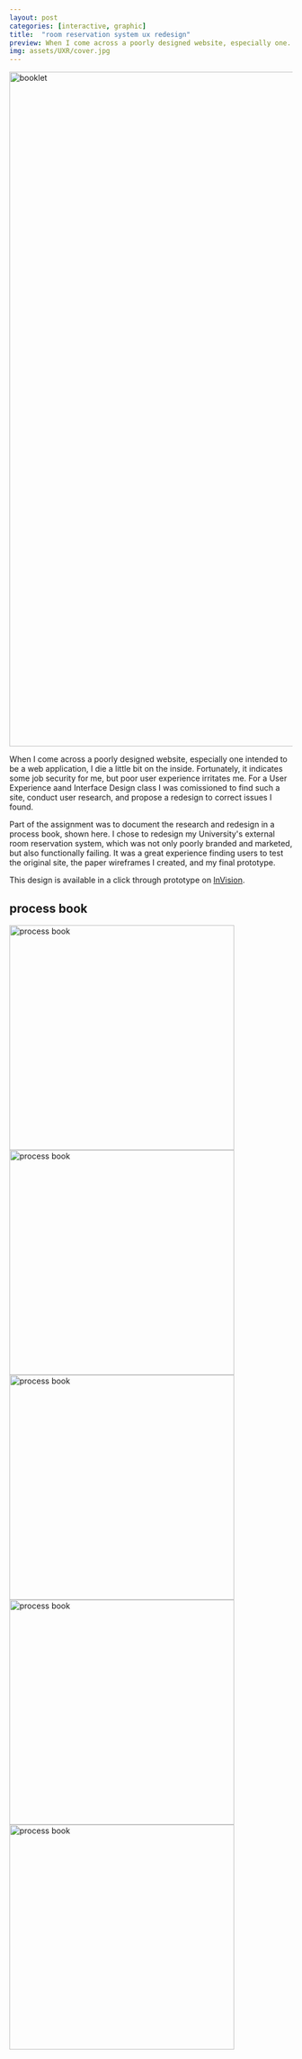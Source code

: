 ```yaml
---
layout: post
categories: [interactive, graphic]
title:  "room reservation system ux redesign"
preview: When I come across a poorly designed website, especially one...
img: assets/UXR/cover.jpg
---
```


<img src="{{site.baseurl}}/assets/UXR/cover.jpg" alt="booklet" width="1200"/>

When I come across a poorly designed website, especially one intended to be a web application, I die a little bit on the inside. Fortunately, it indicates some job security for me, but poor user experience irritates me. For a User Experience aand Interface Design class I was comissioned to find such a site, conduct user research, and propose a redesign to correct issues I found.

Part of the assignment was to document the research and redesign in a process book, shown here. I chose to redesign my University's external room reservation system, which was not only poorly branded and marketed, but also functionally failing. It was a great experience finding users to test the original site, the paper wireframes I created, and my final prototype. 

This design is available in a click through prototype on [InVision](https://invis.io/4YODOJ0NVWA#/279466722_login).


## process book
<img src="{{site.baseurl}}/assets/UXR/cover-hand.jpg" alt="process book" width="400"/>
<img src="{{site.baseurl}}/assets/UXR/spread-1.jpg" alt="process book" width="400"/>
<img src="{{site.baseurl}}/assets/UXR/spread-2.jpg" alt="process book" width="400"/>
<img src="{{site.baseurl}}/assets/UXR/spread-3.jpg" alt="process book" width="400"/>
<img src="{{site.baseurl}}/assets/UXR/spread-4.jpg" alt="process book" width="400"/>